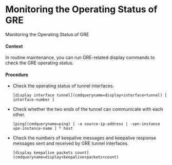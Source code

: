 Monitoring the Operating Status of GRE
======================================

Monitoring the Operating Status of GRE

#### Context

In routine maintenance, you can run GRE-related display commands to check the GRE operating status.


#### Procedure

* Check the operating status of tunnel interfaces.
  
  
  ```
  [display interface tunnel](cmdqueryname=display+interface+tunnel) [ interface-number ]
  ```
* Check whether the two ends of the tunnel can communicate with each other.
  
  
  ```
  [ping](cmdqueryname=ping) [ -a source-ip-address | -vpn-instance vpn-instance-name ] * host
  ```
* Check the numbers of keepalive messages and keepalive response messages sent and received by GRE tunnel interfaces.
  
  
  ```
  [display keepalive packets count](cmdqueryname=display+keepalive+packets+count)
  ```